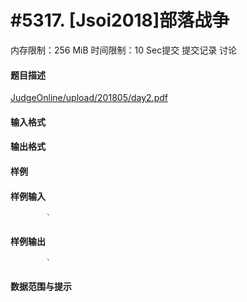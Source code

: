 
# #5317. [Jsoi2018]部落战争
内存限制：256 MiB 时间限制：10 Sec提交 提交记录 讨论
#### 题目描述
[JudgeOnline/upload/201805/day2.pdf](upload/201805/day2.pdf)
#### 输入格式

#### 输出格式

#### 样例

#### 样例输入

			`
#### 样例输出

			`
#### 数据范围与提示

